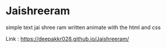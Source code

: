# Jaishreeram

simple text 
jai shree ram 
written animate with the html and css 

Link : https://deepakkr028.github.io/Jaishreeram/


